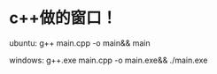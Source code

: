 # c++做的窗口！
ubuntu: 
 g++ main.cpp -o main&&
main

windows: 
g++.exe main.cpp -o main.exe&&
 ./main.exe
